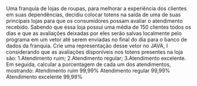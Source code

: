 Uma franquia de lojas de roupas, para melhorar a experiência dos clientes em suas dependências, decidiu colocar totens na saída de uma de suas principais lojas para que os consumidores possam avaliar o atendimento recebido.
Sabendo que essa loja possui uma média de 150 clientes todos os dias e que as avaliações deixadas por eles serão salvas localmente pelo programa em um vetor até serem enviadas no final do dia para o banco de dados da franquia.
Crie uma representação desse vetor no JAVA, I considerando que as avaliações disponíveis nos totens presentes na loja são:
1.Atendimento ruim;
2.Atendimento regular;
3.Atendimento excelente.
Em seguida, calcular a porcentagem de cada um dos atendimentos, mostrando:
Atendimento ruim 99,99%
Atendimento regular 99,99%
Atendimento excelente 99,99%
